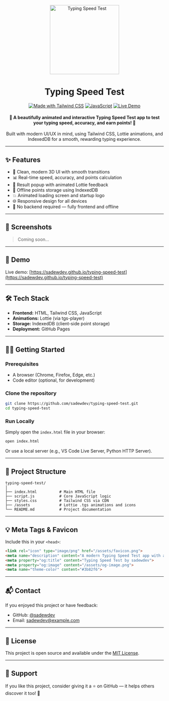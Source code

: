 <p align="center">
  <img src="https://raw.githubusercontent.com/sadewdev/typing-speed-test/main/assets/logo.png" alt="Typing Speed Test" width="220px" height="220px"/>
</p>

<h1 align="center">Typing Speed Test</h1>

<div align="center">

[![Made with Tailwind CSS](https://img.shields.io/badge/TailwindCSS-3.x-blue?logo=tailwindcss\&style=flat)](https://tailwindcss.com/)
[![JavaScript](https://img.shields.io/badge/JavaScript-ES6-yellow?logo=javascript\&style=flat)](https://developer.mozilla.org/en-US/docs/Web/JavaScript)
[![Live Demo](https://img.shields.io/badge/Live%20Demo-Available-brightgreen?style=flat\&logo=vercel)](https://sadewdev.github.io/typing-speed-test)

</div>

<h4 align="center">🚀 A beautifully animated and interactive Typing Speed Test app to test your typing speed, accuracy, and earn points! 🎯</h4>

<div align="center">
  Built with modern UI/UX in mind, using Tailwind CSS, Lottie animations, and IndexedDB for a smooth, rewarding typing experience.
</div>

---

## ✨ Features

* 🎨 Clean, modern 3D UI with smooth transitions
* 📊 Real-time speed, accuracy, and points calculation
* 🎉 Result popup with animated Lottie feedback
* 💾 Offline points storage using IndexedDB
* 💥 Animated loading screen and startup logo
* 🌐 Responsive design for all devices
* 🚫 No backend required — fully frontend and offline

---

## 📸 Screenshots

> Coming soon...

---

## 🚀 Demo

Live demo: [https://sadewdev.github.io/typing-speed-test](https://sadewdev.github.io/typing-speed-test)

---

## 🛠️ Tech Stack

* **Frontend:** HTML, Tailwind CSS, JavaScript
* **Animations:** Lottie (via tgs-player)
* **Storage:** IndexedDB (client-side point storage)
* **Deployment:** GitHub Pages

---

## 🧑‍💻 Getting Started

### Prerequisites

* A browser (Chrome, Firefox, Edge, etc.)
* Code editor (optional, for development)

### Clone the repository

```bash
git clone https://github.com/sadewdev/typing-speed-test.git
cd typing-speed-test
```

### Run Locally

Simply open the `index.html` file in your browser:

```bash
open index.html
```

Or use a local server (e.g., VS Code Live Server, Python HTTP Server).

---

## 📁 Project Structure

```
typing-speed-test/
│
├── index.html          # Main HTML file
├── script.js           # Core JavaScript logic
├── styles.css          # Tailwind CSS via CDN
├── /assets             # Lottie .tgs animations and icons
└── README.md           # Project documentation
```

---

## 💡 Meta Tags & Favicon

Include this in your `<head>`:

```html
<link rel="icon" type="image/png" href="/assets/favicon.png">
<meta name="description" content="A modern Typing Speed Test app with animations, point system, and smooth UI.">
<meta property="og:title" content="Typing Speed Test by sadewdev">
<meta property="og:image" content="/assets/og-image.png">
<meta name="theme-color" content="#3b82f6">
```

---

## 📬 Contact

If you enjoyed this project or have feedback:

* GitHub: [@sadewdev](https://github.com/sadewdev)
* Email: [sadewdev@example.com](mailto:sadewdev@example.com)

---

## 📄 License

This project is open source and available under the [MIT License](LICENSE).

---

## 🌟 Support

If you like this project, consider giving it a ⭐ on GitHub — it helps others discover it too! 🙌
